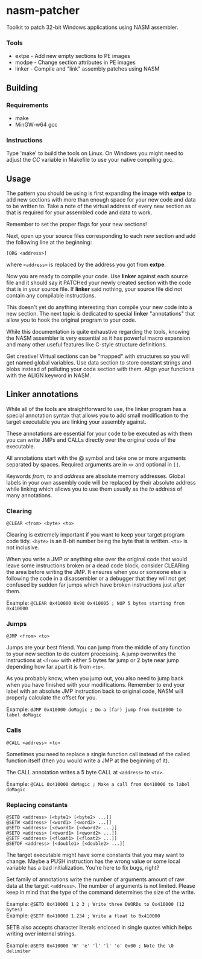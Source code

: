 nasm-patcher
================================================================================

Toolkit to patch 32-bit Windows applications using NASM assembler.

### Tools

 - extpe - Add new empty sections to PE images
 - modpe - Change section attributes in PE images
 - linker - Compile and "link" assembly patches using NASM

Building
--------------------------------------------------------------------------------

### Requirements

 - make
 - MinGW-w64 gcc

### Instructions

Type 'make' to build the tools on Linux. On Windows you might need to adjust
the _CC_ variable in Makefile to use your native compiling gcc.

Usage
--------------------------------------------------------------------------------

The pattern you should be using is first expanding the image with **extpe** to
add new sections with more than enough space for your new code and data to be
written to. Take a note of the virtual address of every new section as that is
required for your assembled code and data to work.

Remember to set the proper flags for your new sections!

Next, open up your source files corresponding to each new section and add the
following line at the beginning:

    [ORG <address>]

where `<address>` is replaced by the address you got from **extpe**.

Now you are ready to compile your code. Use **linker** against each source file
and it should say it PATCHed your newly created section with the code that is in
your source file. If **linker** said nothing, your source file did not contain
any compilable instructions.

This doesn't yet do anything interesting than compile your new code into a new
section. The next topic is dedicated to special **linker** "annotations" that
allow you to hook the original program to your code.

While this documentation is quite exhaustive regarding the tools, knowing the
NASM assembler is very essential as it has powerful macro expansion and many
other useful features like C-style structure definitions.

Get creative! Virtual sections can be "mapped" with structures so you will get
named global variables. Use data section to store constant strings and blobs
instead of polluting your code section with them. Align your functions with the
ALIGN keyword in NASM.

Linker annotations
--------------------------------------------------------------------------------

While all of the tools are straightforward to use, the linker program has a
special annotation syntax that allows you to add small modification to the
target executable you are linking your assembly against.

These annotations are essential for your code to be executed as with them you
can write JMPs and CALLs directly over the original code of the executable.

All annotations start with the @ symbol and take one or more arguments separated
by spaces. Required arguments are in `<>` and optional in `[]`.

Keywords _from_, _to_ and _address_ are absolute memory addresses. Global labels
in your own assembly code will be replaced by their absolute address while
linking which allows you to use them usually as the _to_ address of many
annotations.

### Clearing

    @CLEAR <from> <byte> <to>

Clearing is extremely important if you want to keep your target program code
tidy. `<byte>` is an 8-bit number being the byte that is written. `<to>` is
not inclusive.

When you write a JMP or anything else over the original code that would leave
some instructions broken or a dead code block, consider CLEARing the area before
writing the JMP. It ensures when you or someone else is following the code in
a disassembler or a debugger that they will not get confused by sudden far
jumps which have broken instructions just after them.

Example: `@CLEAR 0x410000 0x90 0x410005 ; NOP 5 bytes starting from 0x410000`

### Jumps

    @JMP <from> <to>

Jumps are your best friend. You can jump from the middle of any function to your
new section to do custom processing. A jump overwrites the instructions at
`<from>` with either 5 bytes far jump or 2 byte near jump depending how far
apart it is from `<to>`.

As you probably know, when you jump out, you also need to jump back when you have
finished with your modifications. Remember to end your label with an absolute
JMP instruction back to original code, NASM will properly calculate the offset
for you.

Example: `@JMP 0x410000 doMagic ; Do a (far) jump from 0x410000 to label doMagic`

### Calls

    @CALL <address> <to>

Sometimes you need to replace a single function call instead of the called
function itself (then you would write a JMP at the beginning of it).

The CALL annotation writes a 5 byte CALL at `<address>` to `<to>`.

Example: `@CALL 0x410000 doMagic ; Make a call from 0x410000 to label doMagic`

### Replacing constants

    @SETB <address> [<byte1> [<byte2> ...]]  
    @SETW <address> [<word1> [<word2> ...]]  
    @SETD <address> [<dword1> [<dword2> ...]]  
    @SETQ <address> [<qword1> [<qword2> ...]]  
    @SETF <address> [<float1> [<float2> ...]]  
    @SETDF <address> [<double1> [<double2> ...]]  

The target executable might have some constants that you may want to change.
Maybe a PUSH instruction has the wrong value or some local variable has a bad
initialization. You're here to fix bugs, right?

Set family of annotations write the number of arguments amount of raw data at
the target `<address>`. The number of arguments is not limited. Please keep in
mind that the type of the command determines the size of the write.

Example: `@SETD 0x410000 1 2 3 ; Write three DWORDs to 0x410000 (12 bytes)`  
Example: `@SETF 0x410000 1.234 ; Write a float to 0x410000`

SETB also accepts character literals enclosed in single quotes which helps
writing over internal strings.

Example: `@SETB 0x410000 'H' 'e' 'l' 'l' 'o' 0x00 ; Note the \0 delimiter`
